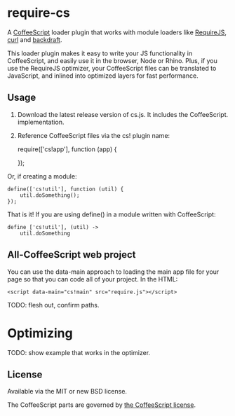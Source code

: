 # require-cs

A [CoffeeScript](http://jashkenas.github.com/coffee-script/) loader plugin
that works with module loaders like [RequireJS](http://requirejs.org),
[curl](https://github.com/unscriptable/curl) and
[backdraft](http://bdframework.org/bdLoad/docs/bdLoad-tutorial/bdLoad-tutorial.html).

This loader plugin makes it easy to write your JS functionality in CoffeeScript,
and easily use it in the browser, Node or Rhino. Plus, if you use the RequireJS
optimizer, your CoffeeScript files can be translated to JavaScript, and inlined
into optimized layers for fast performance.

## Usage

1) Download the latest release version of cs.js. It includes the CoffeeScript.
implementation.

2) Reference CoffeeScript files via the cs! plugin name:

    require(['cs!app'], function (app) {

    });

Or, if creating a module:

    define(['cs!util'], function (util) {
        util.doSomething();
    });

That is it! If you are using define() in a module written with CoffeeScript:

    define ['cs!util'], (util) ->
        util.doSomething

## All-CoffeeScript web project

You can use the data-main approach to loading the main app file for your page
so that you can code all of your project. In the HTML:

    <script data-main="cs!main" src="require.js"></script>

TODO: flesh out, confirm paths.

# Optimizing

TODO: show example that works in the optimizer.

## License

Available via the MIT or new BSD license.

The CoffeeScript parts are governed by [the CoffeeScript license](https://github.com/jashkenas/coffee-script/blob/master/LICENSE).